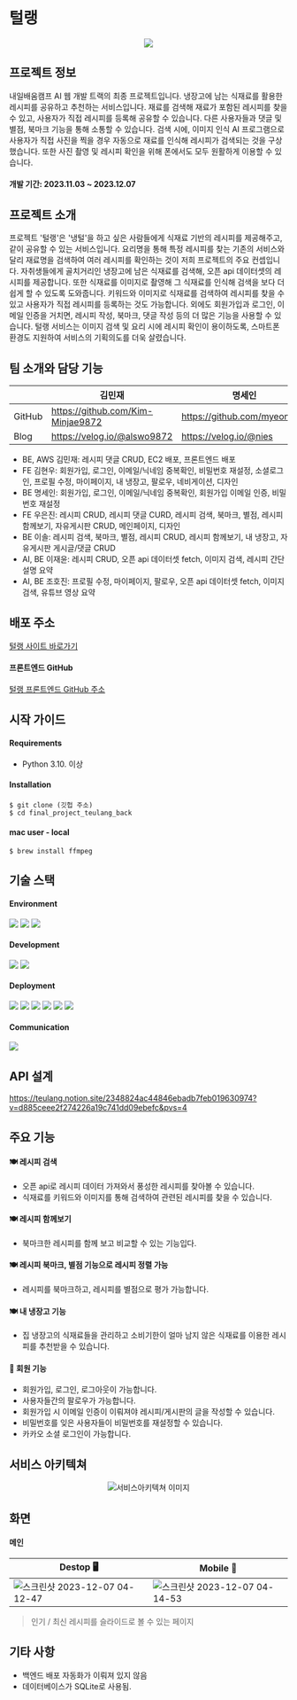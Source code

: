 # 털랭
<p align="center">
<img src="https://github.com/solleepang/final_project_teulang_back/assets/144214007/eb0be101-81ba-43b5-bcea-3a2c41ddc67e">
</p>


## 프로젝트 정보
내일배움캠프 AI 웹 개발 트랙의 최종 프로젝트입니다.
냉장고에 남는 식재료를 활용한 레시피를 공유하고 추천하는 서비스입니다. 재료를 검색해 재료가 포함된 레시피를 찾을 수 있고, 사용자가 직접 레시피를 등록해 공유할 수 있습니다. 다른 사용자들과 댓글 및 별점, 북마크 기능을 통해 소통할 수 있습니다. 검색 시에, 이미지 인식 AI 프로그램으로 사용자가 직접 사진을 찍을 경우 자동으로 재료를 인식해 레시피가 검색되는 것을 구상했습니다. 또한 사진 촬영 및 레시피 확인을 위해 폰에서도 모두 원활하게 이용할 수 있습니다.
#### 개발 기간: 2023.11.03 ~ 2023.12.07

## 프로젝트 소개

프로젝트 '털랭'은 '냉털'을 하고 싶은 사람들에게 식재료 기반의 레시피를 제공해주고, 같이 공유할 수 있는 서비스입니다.
요리명을 통해 특정 레시피를 찾는 기존의 서비스와 달리 재료명을 검색하여 여러 레시피를 확인하는 것이 저희 프로젝트의 주요 컨셉입니다.
자취생들에게 골치거리인 냉장고에 남은 식재료를 검색해, 오픈 api 데이터셋의 레시피를 제공합니다.
또한 식재료를 이미지로 촬영해 그 식재료를 인식해 검색을 보다 더 쉽게 할 수 있도록 도와줍니다.
키워드와 이미지로 식재료를 검색하여 레시피를 찾을 수 있고 사용자가 직접 레시피를 등록하는 것도 가능합니다.
외에도 회원가입과 로그인, 이메일 인증을 거치면, 레시피 작성, 북마크, 댓글 작성 등의 더 많은 기능을 사용할 수 있습니다.
털랭 서비스는 이미지 검색 및 요리 시에 레시피 확인이 용이하도록, 스마트폰 환경도 지원하여 서비스의 기획의도를 더욱 살렸습니다.


## 팀 소개와 담당 기능

||김민재|명세인|이솔|이재윤|조호진|
|-|-|-|-|-|-|
|GitHub|https://github.com/Kim-Minjae9872|https://github.com/myeongzip|https://github.com/solleepang|https://github.com/JaeYoonAI|https://github.com/bm4706|
|Blog|https://velog.io/@alswo9872|https://velog.io/@nies|https://velog.io/@dlthf727|https://jaeyoonai.github.io|https://bm4706.tistory.com|

- BE, AWS 김민재: 레시피 댓글 CRUD, EC2 배포, 프론트엔드 배포
- FE 김현우: 회원가입, 로그인, 이메일/닉네임 중복확인, 비밀번호 재설정, 소셜로그인, 프로필 수정, 마이페이지, 내 냉장고, 팔로우, 네비게이션, 디자인
- BE 명세인: 회원가입, 로그인, 이메일/닉네임 중복확인, 회원가입 이메일 인증, 비밀번호 재설정
- FE 우은진: 레시피 CRUD, 레시피 댓글 CURD, 레시피 검색, 북마크, 별점, 레시피 함께보기, 자유게시판 CRUD, 메인페이지, 디자인
- BE 이솔: 레시피 검색, 북마크, 별점, 레시피 CRUD, 레시피 함께보기, 내 냉장고, 자유게시판 게시글/댓글 CRUD
- AI, BE 이재윤: 레시피 CRUD, 오픈 api 데이터셋 fetch, 이미지 검색, 레시피 간단설명 요약
- AI, BE 조호진: 프로필 수정, 마이페이지, 팔로우, 오픈 api 데이터셋 fetch, 이미지 검색, 유튜브 영상 요약


## 배포 주소
<a href="https://teulang.net/">털랭 사이트 바로가기</a>

#### 프론트엔드 GitHub
<a href="https://github.com/Duboo31/final_project_teulang_client">털랭 프론트엔드 GitHub 주소</a>

## 시작 가이드
#### Requirements
- Python 3.10. 이상

#### Installation
```
$ git clone (깃헙 주소)
$ cd final_project_teulang_back
```
#### mac user - local
```
$ brew install ffmpeg
```

## 기술 스택
#### Environment
<img src="https://img.shields.io/badge/visual studio code-blue?style=for-the-badge&logo=visualstudiocode&logoColor=white"> <img src="https://img.shields.io/badge/git-F05032?style=for-the-badge&logo=git&logoColor=white"> <img src="https://img.shields.io/badge/github-181717?style=for-the-badge&logo=github&logoColor=white">
#### Development
<img src="https://img.shields.io/badge/python-3776AB?style=for-the-badge&logo=python&logoColor=white"> <img src="https://img.shields.io/badge/django-092E20?style=for-the-badge&logo=django&logoColor=white">
#### Deployment
<img src="https://img.shields.io/badge/linux-FCC624?style=for-the-badge&logo=linux&logoColor=black"> <img src="https://img.shields.io/badge/amazonaws-232F3E?style=for-the-badge&logo=amazonaws&logoColor=white"> <img src="https://img.shields.io/badge/nginx-009639?style=for-the-badge&logo=nginx&logoColor=white"> <img src="https://img.shields.io/badge/Gunicorn-499848?style=for-the-badge&logo=Gunicorn&logoColor=white"> <img src="https://img.shields.io/badge/amazonrds-527FFF?style=for-the-badge&logo=AmazonRDSColor=white"> <img src="https://img.shields.io/badge/amazonroute53-8C4FFF?style=for-the-badge&logo=AmazonRoute53Color=white">
#### Communication
<img src="https://img.shields.io/badge/slack-4A154B?style=for-the-badge&logo=slack&logoColor=white">

## API 설계
https://teulang.notion.site/2348824ac44846ebadb7feb019630974?v=d885ceee2f274226a19c741dd09ebefc&pvs=4

## 주요 기능
#### 🍽️ 레시피 검색
- 오픈 api로 레시피 데이터 가져와서 풍성한 레시피를 찾아볼 수 있습니다.
- 식재료를 키워드와 이미지를 통해 검색하여 관련된 레시피를 찾을 수 있습니다.
#### 🍽️ 레시피 함께보기
- 북마크한 레시피를 함께 보고 비교할 수 있는 기능입다.
#### 🍽️ 레시피 북마크, 별점 기능으로 레시피 정렬 가능
- 레시피를 북마크하고, 레시피를 별점으로 평가 가능합니다.
#### 🍽️ 내 냉장고 기능
- 집 냉장고의 식재료들을 관리하고 소비기한이 얼마 남지 않은 식재료를 이용한 레시피를 추천받을 수 있습니다.
#### 👥 회원 기능
- 회원가입, 로그인, 로그아웃이 가능합니다.
- 사용자들간의 팔로우가 가능합니다.
- 회원가입 시 이메일 인증이 이뤄져야 레시피/게시판의 글을 작성할 수 있습니다.
- 비밀번호를 잊은 사용자들이 비밀번호를 재설정할 수 있습니다.
- 카카오 소셜 로그인이 가능합니다.

## 서비스 아키텍쳐
<p align="center">
<img src="https://github.com/solleepang/final_project_teulang_back/assets/144214007/55b68ec2-1d11-4e64-a80f-cbf43039e9af" alt="서비스아키텍쳐 이미지" >
</p>

## 화면
#### 메인
|Destop 🖥️|Mobile 📱|
|-|-|
|![스크린샷 2023-12-07 04-12-47](https://github.com/Duboo31/final_project_teulang_client/assets/92058864/7ed2c1da-b070-43f9-b244-9495cb1ea300)|![스크린샷 2023-12-07 04-14-53](https://github.com/Duboo31/final_project_teulang_client/assets/92058864/0921a60c-b9b1-497f-a205-d66635a4d7ce)|
> 인기 / 최신 레시피를 슬라이드로 볼 수 있는 페이지

## 기타 사항
- 백엔드 배포 자동화가 이뤄져 있지 않음
- 데이터베이스가 SQLite로 사용됨.
